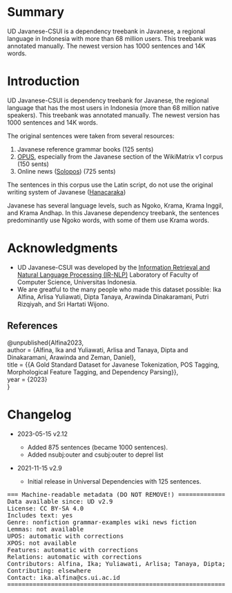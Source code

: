 # Summary

UD Javanese-CSUI is a dependency treebank in Javanese, a regional language in Indonesia with more than 68 million users. This treebank was annotated manually. The newest version has 1000 sentences and 14K words.

# Introduction

UD Javanese-CSUI is dependency treebank for Javanese, the regional language that has the most users in Indonesia (more than 68 million native speakers). This treebank was annotated manually. The newest version has 1000 sentences and 14K words.

The original sentences were taken from several resources: 
1. Javanese reference grammar books (125 sents)
2. [OPUS](https://opus.nlpl.eu/), especially from the Javanese section of the WikiMatrix v1 corpus (150 sents)
2. Online news ([Solopos](https://www.solopos.com/jagad-jawa)) (725 sents)


The sentences in this corpus use the Latin script, do not use the original writing system of Javanese ([Hanacaraka](https://id.wikipedia.org/wiki/Aksara_Jawa))

Javanese has several language levels, such as Ngoko, Krama, Krama Inggil, and Krama Andhap. In this Javanese dependency treebank, the sentences predominantly use Ngoko words, with some of them use Krama words.

# Acknowledgments

* UD Javanese-CSUI was developed by the [Information Retrieval and Natural Language Processing (IR-NLP)](https://ir.cs.ui.ac.id) Laboratory of Faculty of Computer Science, Universitas Indonesia. 
* We are greatful to the many people who made this dataset possible: Ika Alfina, Arlisa Yuliawati, Dipta Tanaya, Arawinda Dinakaramani, Putri Rizqiyah, and Sri Hartati Wijono.


## References

@unpublished{Alfina2023, <br>
author = {Alfina, Ika and Yuliawati, Arlisa and Tanaya, Dipta and Dinakaramani, Arawinda and Zeman, Daniel}, <br>
title = {{A Gold Standard Dataset for Javanese Tokenization, POS Tagging, Morphological Feature Tagging, and Dependency Parsing}}, <br>
year = {2023} <br>
}


# Changelog

* 2023-05-15 v2.12
  * Added 875 sentences (became 1000 sentences).
  * Added nsubj:outer and csubj:outer to deprel list

* 2021-11-15 v2.9
  * Initial release in Universal Dependencies with 125 sentences.


<pre>
=== Machine-readable metadata (DO NOT REMOVE!) ================================
Data available since: UD v2.9
License: CC BY-SA 4.0
Includes text: yes
Genre: nonfiction grammar-examples wiki news fiction
Lemmas: not available
UPOS: automatic with corrections
XPOS: not available
Features: automatic with corrections
Relations: automatic with corrections
Contributors: Alfina, Ika; Yuliawati, Arlisa; Tanaya, Dipta; Dinakaramani, Arawinda; Zeman, Daniel; Rizqiyah, Putri;  Wijono, Sri Hartati;
Contributing: elsewhere
Contact: ika.alfina@cs.ui.ac.id
===============================================================================
</pre>
